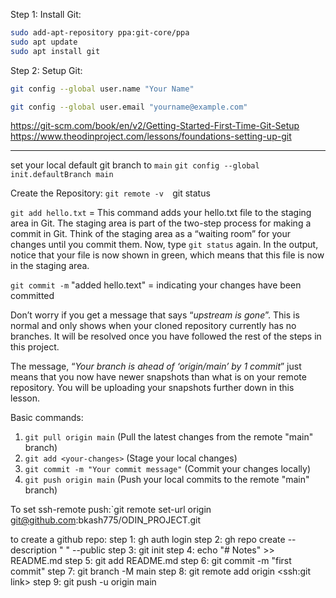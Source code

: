 Step 1:
Install Git:
````bash
sudo add-apt-repository ppa:git-core/ppa
sudo apt update
sudo apt install git
````


Step 2:
Setup Git:

```bash
git config --global user.name "Your Name"
```

````bash
git config --global user.email "yourname@example.com"
````

https://git-scm.com/book/en/v2/Getting-Started-First-Time-Git-Setup
https://www.theodinproject.com/lessons/foundations-setting-up-git

-------------------------------------------------------------------
set your local default git branch to `main`
`git config --global init.defaultBranch main`

Create the Repository:
`git remote -v 
`git status  

`git add hello.txt`  = This command adds your hello.txt file to the staging area in Git. The staging area is part of the two-step process for making a commit in Git. Think of the staging area as a “waiting room” for your changes until you commit them. Now, type `git status` again. In the output, notice that your file is now shown in green, which means that this file is now in the staging area.

`git commit -m` "added hello.text" = indicating your changes have been committed


Don’t worry if you get a message that says “_upstream is gone_”. This is normal and only shows when your cloned repository currently has no branches. It will be resolved once you have followed the rest of the steps in this project.

The message, “_Your branch is ahead of ‘origin/main’ by 1 commit_” just means that you now have newer snapshots than what is on your remote repository. You will be uploading your snapshots further down in this lesson.

Basic commands:
1. `git pull origin main` (Pull the latest changes from the remote "main" branch)
2. `git add <your-changes>` (Stage your local changes)
3. `git commit -m "Your commit message"` (Commit your changes locally)
4. `git push origin main` (Push your local commits to the remote "main" branch)

To set ssh-remote push:`git remote set-url origin git@github.com:bkash775/ODIN_PROJECT.git


to create a github repo:
step 1: gh auth login
step 2: gh repo create <repo name> --description " " --public
step 3: git init
step 4: echo "# Notes" >> README.md
step 5: git add README.md
step 6: git commit -m "first commit"
step 7: git branch -M main
step 8: git remote add origin <ssh:git link>
step 9: git push -u origin main
